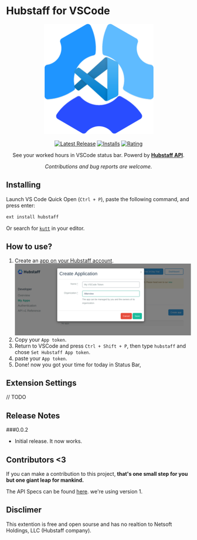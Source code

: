# Hubstaff for VSCode
<p align="center">
    <a href="https://marketplace.visualstudio.com/items?itemName=mehrad.hubstaff" title="Hubstaff">
        <img src="https://raw.githubusercontent.com/mehrad77/hubstaff-vscode/master/logo.png" alt="Hubstaff for VSCode">
    </a>
</p>

<center>
    
[![Latest Release](https://vsmarketplacebadge.apphb.com/version-short/mehrad.hubstaff.svg)](https://marketplace.visualstudio.com/items?itemName=mehrad.hubstaff)
[![Installs](https://vsmarketplacebadge.apphb.com/installs/mehrad.hubstaff.svg)](https://marketplace.visualstudio.com/items?itemName=mehrad.hubstaff)
[![Rating](https://vsmarketplacebadge.apphb.com/rating-short/mehrad.hubstaff.svg)](https://marketplace.visualstudio.com/items?itemName=mehrad.hubstaff#review-details)


See your worked hours in VSCode status bar. Powerd by **[Hubstaff API](https://app.hubstaff.com/developer/docs/api/v1)**.

*Contributions and bug reports are welcome.*

</center>

## Installing

Launch VS Code Quick Open (`Ctrl + P`), paste the following command, and press enter:

```bash
ext install hubstaff
```

Or search for [`kutt`](https://marketplace.visualstudio.com/items?itemName=mehrad.hubstaff) in your editor.

## How to use?

 1. Create an [app on your Hubstaff account](https://app.hubstaff.com/developer/my_apps).
 ![](guid1.png)
 1. Copy your `App token`.
 1. Return to VSCode and press `Ctrl + Shift + P`, then type `hubstaff` and chose `Set Hubstaff App token`.
 1. paste your `App token`.
 1. Done! now you got your time for today in Status Bar,

## Extension Settings

// TODO

## Release Notes

###0.0.2

- Initial release. It now works.


## Contributors <3
If you can make a contribution to this project, **that's one small step for you but one giant leap for mankind.**

The API Specs can be found [here](https://app.hubstaff.com/developer/docs/api/v1). we're using version 1.

## Disclimer
This extention is free and open sourse and has no realtion to Netsoft Holdings, LLC (Hubstaff company).
